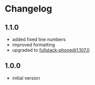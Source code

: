 # Changelog

## 1.1.0
- added fixed line numbers
- improved formatting
- upgraded to fullstack-phone@1.107.0

## 1.0.0
- initial version
